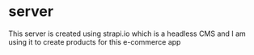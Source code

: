 # server

This server is created using strapi.io which is a headless CMS and I am using it to create products for this e-commerce app
